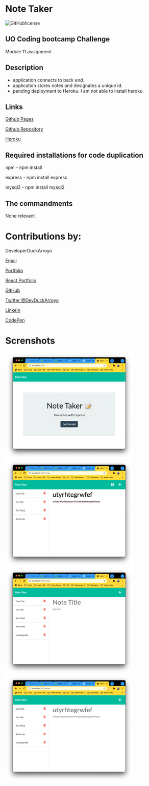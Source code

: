 # Note Taker

![GitHublicense](https://img.shields.io/npm/l/express?style=for-the-badge)

## UO Coding bootcamp Challenge

Module 11 assignment

## Description

- application connects to back end.
- application stores notes and designates a unique id.
- pending deployment to Heroku. I am not able to install heroku.

## Links

[Github Pages](https://duckarroyo.github.io/noteTaker)

[Github Repository](https://github.com/DuckArroyo/noteTaker)

[Heroku](https://still-sands-24648.herokuapp.com/)

## Required installations for code duplication

npm - npm install

express - npm install express

mysql2 - npm install mysql2

## The commandments

None relevant

# Contributions by:

DeveloperDuckArroyo

[Email](mailto:DeveloperDuckArroyo@gmail.com)

[Portfolio](https://duckarroyo.github.io/challenge2)

[React Portfolio](http://DuckArroyo.github.io/challenge20)

[GitHub](https://github.com/DuckArroyo)

[Twitter @DevDuckArroyo](https://twitter.com/DevDuckArroyo)

[LinkeIn](https://www.linkedin.com/in/duckarroyo)

[CodePen](https://codepen.io/DeveloperDuckArroyo)

# Screnshots

<img src="./Assets/ScreenShot1.png" style="width: 400px">
<img src="./Assets/ScreenShotTypedNote.png" style="width: 400px">
<img src="./Assets/ScreenShotSavedNote.png" style="width: 400px">
<img src="./Assets/ScreenShotRetrievedNote.png" style="width: 400px">
